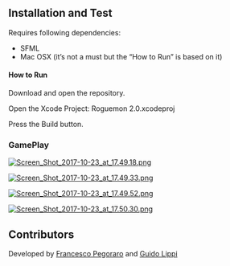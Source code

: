 ## Installation and Test

Requires following dependencies:
* SFML
* Mac OSX (it’s not a must but the “How to Run” is based on it)

#### How to Run

Download and open the repository.

Open the Xcode Project: Roguemon  2.0.xcodeproj

Press the Build button.

### GamePlay

[![Screen_Shot_2017-10-23_at_17.49.18.png](https://s1.postimg.org/2jo30i3hv3/Screen_Shot_2017-10-23_at_17.49.18.png)](https://postimg.org/image/6s3aabtqnf/)

[![Screen_Shot_2017-10-23_at_17.49.33.png](https://s1.postimg.org/5pgcdm6rxb/Screen_Shot_2017-10-23_at_17.49.33.png)](https://postimg.org/image/91z27znc9n/)

[![Screen_Shot_2017-10-23_at_17.49.52.png](https://s1.postimg.org/1rnywy6win/Screen_Shot_2017-10-23_at_17.49.52.png)](https://postimg.org/image/8uvuckcc2j/)

[![Screen_Shot_2017-10-23_at_17.50.30.png](https://s1.postimg.org/6lqv528vdr/Screen_Shot_2017-10-23_at_17.50.30.png)](https://postimg.org/image/1hf6fs8y57/)


## Contributors
Developed by [Francesco Pegoraro](https://github.com/SqrtPapere) and [Guido Lippi](https://github.com/guidolippi94)

